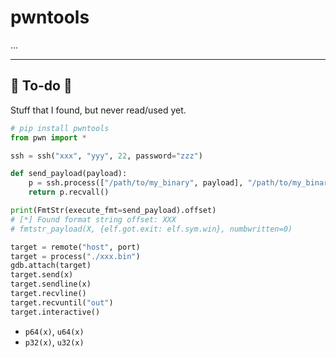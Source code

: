# pwntools

<div class="row row-cols-lg-2"><div>

...
</div><div>
</div></div>

<hr class="sep-both">

## 👻 To-do 👻

Stuff that I found, but never read/used yet.

<div class="row row-cols-lg-2"><div>

```py
# pip install pwntools
from pwn import *

ssh = ssh("xxx", "yyy", 22, password="zzz")

def send_payload(payload):
    p = ssh.process(["/path/to/my_binary", payload], "/path/to/my_binary")
    return p.recvall()

print(FmtStr(execute_fmt=send_payload).offset)
# [*] Found format string offset: XXX
# fmtstr_payload(X, {elf.got.exit: elf.sym.win}, numbwritten=0)
```
</div><div>

```py
target = remote("host", port)
target = process("./xxx.bin")
gdb.attach(target)
target.send(x)
target.sendline(x)
target.recvline()
target.recvuntil("out")
target.interactive()
```

* `p64(x)`, `u64(x)`
* `p32(x)`, `u32(x)`
</div></div>